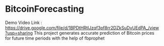 # BitcoinForecasting
Demo Video Link : https://drive.google.com/file/d/1BPDtHRtlJzqf3pf8rr2DZkSuDvUEdPA_/view?usp=sharing
This project generates accurate prediction of Bitcoin prices for future time periods with the help of fbprophet

